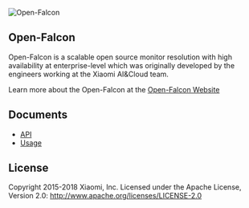 ![Open-Falcon](https://github.com/open-falcon/falcon-plus/raw/master/logo.png)

## Open-Falcon

Open-Falcon is a scalable open source monitor resolution with high availability at enterprise-level which was originally developed by the engineers working at the Xiaomi AI&Cloud team. 

Learn more about the Open-Falcon at the [Open-Falcon Website](http://www.open-falcon.com)


## Documents

* [API](http://api.open-falcon.com)
* [Usage](http://book.open-falcon.com/en_0_2/)



## License

Copyright 2015-2018 Xiaomi, Inc.
Licensed under the Apache License,
Version 2.0:
http://www.apache.org/licenses/LICENSE-2.0
